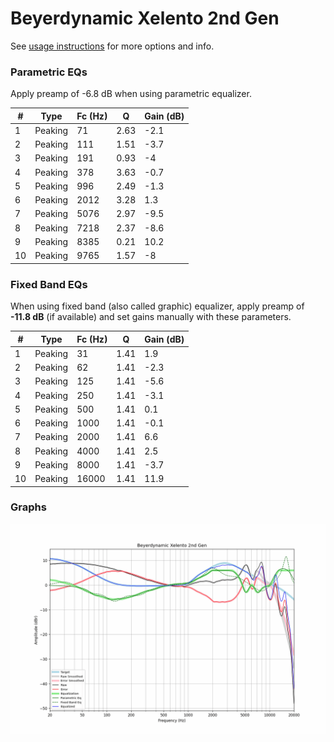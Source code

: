 # Beyerdynamic Xelento 2nd Gen
See [usage instructions](https://github.com/jaakkopasanen/AutoEq#usage) for more options and info.

### Parametric EQs
Apply preamp of -6.8 dB when using parametric equalizer.

|   # | Type    |   Fc (Hz) |    Q |   Gain (dB) |
|-----|---------|-----------|------|-------------|
|   1 | Peaking |        71 | 2.63 |        -2.1 |
|   2 | Peaking |       111 | 1.51 |        -3.7 |
|   3 | Peaking |       191 | 0.93 |        -4   |
|   4 | Peaking |       378 | 3.63 |        -0.7 |
|   5 | Peaking |       996 | 2.49 |        -1.3 |
|   6 | Peaking |      2012 | 3.28 |         1.3 |
|   7 | Peaking |      5076 | 2.97 |        -9.5 |
|   8 | Peaking |      7218 | 2.37 |        -8.6 |
|   9 | Peaking |      8385 | 0.21 |        10.2 |
|  10 | Peaking |      9765 | 1.57 |        -8   |

### Fixed Band EQs
When using fixed band (also called graphic) equalizer, apply preamp of **-11.8 dB** (if available) and set gains manually with these parameters.

|   # | Type    |   Fc (Hz) |    Q |   Gain (dB) |
|-----|---------|-----------|------|-------------|
|   1 | Peaking |        31 | 1.41 |         1.9 |
|   2 | Peaking |        62 | 1.41 |        -2.3 |
|   3 | Peaking |       125 | 1.41 |        -5.6 |
|   4 | Peaking |       250 | 1.41 |        -3.1 |
|   5 | Peaking |       500 | 1.41 |         0.1 |
|   6 | Peaking |      1000 | 1.41 |        -0.1 |
|   7 | Peaking |      2000 | 1.41 |         6.6 |
|   8 | Peaking |      4000 | 1.41 |         2.5 |
|   9 | Peaking |      8000 | 1.41 |        -3.7 |
|  10 | Peaking |     16000 | 1.41 |        11.9 |

### Graphs
![](./Beyerdynamic%20Xelento%202nd%20Gen.png)
